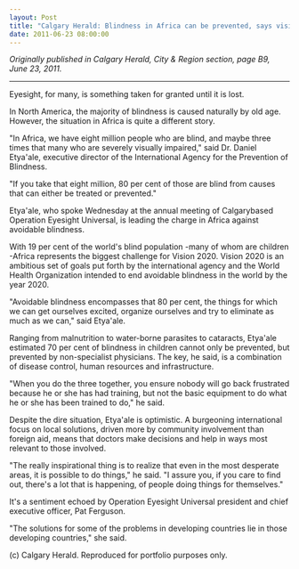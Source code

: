 ```yaml
---
layout: Post
title: "Calgary Herald: Blindness in Africa can be prevented, says visiting expert"
date: 2011-06-23 08:00:00
---
```


*Originally published in Calgary Herald, City & Region section, page B9, June 23, 2011.*

---

Eyesight, for many, is something taken for granted until it is lost.

In North America, the majority of blindness is caused naturally by old age. However, the situation in Africa is quite a different story.

"In Africa, we have eight million people who are blind, and maybe three times that many who are severely visually impaired," said Dr. Daniel Etya'ale, executive director of the International Agency for the Prevention of Blindness.

"If you take that eight million, 80 per cent of those are blind from causes that can either be treated or prevented."

Etya'ale, who spoke Wednesday at the annual meeting of Calgarybased Operation Eyesight Universal, is leading the charge in Africa against avoidable blindness.

With 19 per cent of the world's blind population -many of whom are children -Africa represents the biggest challenge for Vision 2020. Vision 2020 is an ambitious set of goals put forth by the international agency and the World Health Organization intended to end avoidable blindness in the world by the year 2020.

"Avoidable blindness encompasses that 80 per cent, the things for which we can get ourselves excited, organize ourselves and try to eliminate as much as we can," said Etya'ale.

Ranging from malnutrition to water-borne parasites to cataracts, Etya'ale estimated 70 per cent of blindness in children cannot only be prevented, but prevented by non-specialist physicians. The key, he said, is a combination of disease control, human resources and infrastructure.

"When you do the three together, you ensure nobody will go back frustrated because he or she has had training, but not the basic equipment to do what he or she has been trained to do," he said.

Despite the dire situation, Etya'ale is optimistic. A burgeoning international focus on local solutions, driven more by community involvement than foreign aid, means that doctors make decisions and help in ways most relevant to those involved.

"The really inspirational thing is to realize that even in the most desperate areas, it is possible to do things," he said. "I assure you, if you care to find out, there's a lot that is happening, of people doing things for themselves."

It's a sentiment echoed by Operation Eyesight Universal president and chief executive officer, Pat Ferguson.

"The solutions for some of the problems in developing countries lie in those developing countries," she said.

(c) Calgary Herald. Reproduced for portfolio purposes only.